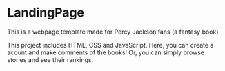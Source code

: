 # LandingPage
This is a webpage template made for Percy Jackson fans (a fantasy book)

This project includes HTML, CSS and JavaScript. Here, you can create a acount and make comments of the books! Or, you can simply browse stories and see their rankings.